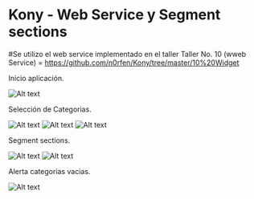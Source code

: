 # Kony - Web Service y Segment sections

#Se utilizo el web service implementado en el taller 
Taller No. 10 (wweb Service) = https://github.com/n0rfen/Kony/tree/master/10%20Widget


Inicio aplicación.

![Alt text](https://lh3.googleusercontent.com/-7gnkaIHYdIs/VsvKdQeq8GI/AAAAAAAAD6A/gpJDiMso3hQ/s497-Ic42/Captura%252520de%252520pantalla%2525202016-02-22%252520a%252520las%2525209.54.59%252520p.m..png "7")

Selección de Categorias.

![Alt text](https://lh3.googleusercontent.com/-x5RguKlVEjg/VsvKykBXzjI/AAAAAAAAD58/GIGiq5bMIcA/s501-Ic42/Captura%252520de%252520pantalla%2525202016-02-22%252520a%252520las%25252011.01.41%252520a.m..png "8")
![Alt text](https://lh3.googleusercontent.com/-_jeyaDuiTEY/VsvKff596rI/AAAAAAAAD6A/oB7SiWH8QdU/s495-Ic42/Captura%252520de%252520pantalla%2525202016-02-22%252520a%252520las%2525209.55.11%252520p.m..png "9")
![Alt text](https://lh3.googleusercontent.com/--cI6qJcsQhI/VsvKfQYKvPI/AAAAAAAAD6A/pPRIOS8AesU/s500-Ic42/Captura%252520de%252520pantalla%2525202016-02-22%252520a%252520las%2525209.55.20%252520p.m..png "10")

Segment sections.

![Alt text](https://lh3.googleusercontent.com/-he0uSiSq5LA/VsvKfWwXa3I/AAAAAAAAD6A/9ukXniYQzdI/s504-Ic42/Captura%252520de%252520pantalla%2525202016-02-22%252520a%252520las%2525209.55.29%252520p.m..png "11")
![Alt text](https://lh3.googleusercontent.com/-ZUG0UkqQK6w/VsvKdcLPBDI/AAAAAAAAD6A/SaoeFlCeFb8/s498-Ic42/Captura%252520de%252520pantalla%2525202016-02-22%252520a%252520las%2525209.55.39%252520p.m..png "12")

Alerta categorias vacias.

![Alt text](https://lh3.googleusercontent.com/-T2XHyBm3Mig/VsvMFj-8kpI/AAAAAAAAD6M/eCdzfeA__TQ/s501-Ic42/Captura%252520de%252520pantalla%2525202016-02-22%252520a%252520las%25252010.03.18%252520p.m..png "13")
